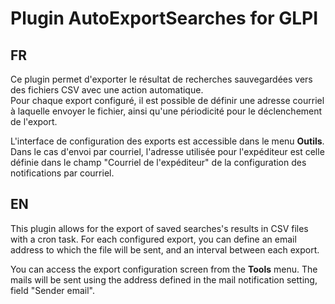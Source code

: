 # Plugin AutoExportSearches for GLPI

## FR

Ce plugin permet d'exporter le résultat de recherches sauvegardées vers des fichiers CSV avec une action automatique.<br>
Pour chaque export configuré, il est possible de définir une adresse courriel à laquelle envoyer le fichier, ainsi qu'une périodicité pour le déclenchement de l'export.

L'interface de configuration des exports est accessible dans le menu **Outils**.
Dans le cas d'envoi par courriel, l'adresse utilisée pour l'expéditeur est celle définie dans le champ "Courriel de l'expéditeur" de la configuration des notifications par courriel.

## EN

This plugin allows for the export of saved searches's results in CSV files with a cron task.
For each configured export, you can define an email address to which the file will be sent, and an interval between each export.

You can access the export configuration screen from the **Tools** menu.
The mails will be sent using the address defined in the mail notification setting, field "Sender email".

